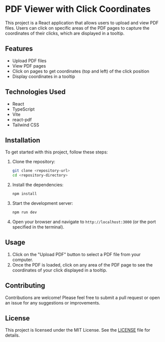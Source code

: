# PDF Viewer with Click Coordinates

This project is a React application that allows users to upload and view PDF files. Users can click on specific areas of the PDF pages to capture the coordinates of their clicks, which are displayed in a tooltip.

## Features

- Upload PDF files
- View PDF pages
- Click on pages to get coordinates (top and left) of the click position
- Display coordinates in a tooltip

## Technologies Used

- React
- TypeScript
- Vite
- react-pdf
- Tailwind CSS

## Installation

To get started with this project, follow these steps:

1. Clone the repository:
   ```bash
   git clone <repository-url>
   cd <repository-directory>
   ```

2. Install the dependencies:
   ```bash
   npm install
   ```

3. Start the development server:
   ```bash
   npm run dev
   ```

4. Open your browser and navigate to `http://localhost:3000` (or the port specified in the terminal).

## Usage

1. Click on the "Upload PDF" button to select a PDF file from your computer.
2. Once the PDF is loaded, click on any area of the PDF page to see the coordinates of your click displayed in a tooltip.

## Contributing

Contributions are welcome! Please feel free to submit a pull request or open an issue for any suggestions or improvements.

## License

This project is licensed under the MIT License. See the [LICENSE](LICENSE) file for details.